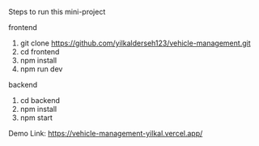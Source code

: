 Steps to run this mini-project

frontend
1. git clone https://github.com/yilkalderseh123/vehicle-management.git
2. cd frontend
3. npm install
4. npm run dev
   
backend
1. cd backend
2. npm install
3. npm start



Demo Link: https://vehicle-management-yilkal.vercel.app/
